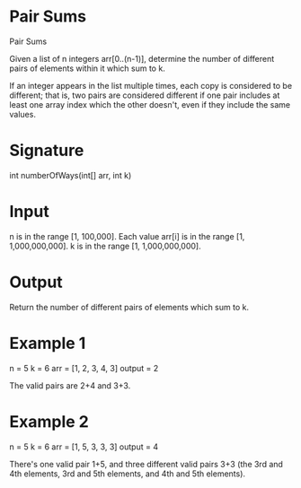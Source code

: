 # Pair Sums

Pair Sums

Given a list of n integers arr[0..(n-1)], determine the number of different pairs of elements within it which sum to k.

If an integer appears in the list multiple times, each copy is considered to be different; that is, two pairs are considered different if one pair includes at least one array index which the other doesn't, even if they include the same values.

# **Signature**

int numberOfWays(int[] arr, int k)

# **Input**

n is in the range [1, 100,000].
Each value arr[i] is in the range [1, 1,000,000,000].
k is in the range [1, 1,000,000,000].

# **Output**

Return the number of different pairs of elements which sum to k.

# **Example 1**

n = 5
k = 6
arr = [1, 2, 3, 4, 3]
output = 2

The valid pairs are 2+4 and 3+3.

# **Example 2**

n = 5
k = 6
arr = [1, 5, 3, 3, 3]
output = 4

There's one valid pair 1+5, and three different valid pairs 3+3 (the 3rd and 4th elements, 3rd and 5th elements, and 4th and 5th elements).
